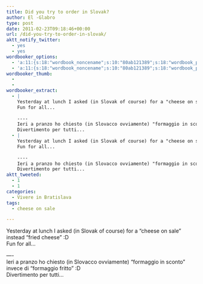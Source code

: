 ```yaml
---
title: Did you try to order in Slovak?
author: El -Glabro
type: post
date: 2011-02-23T09:18:46+00:00
url: /did-you-try-to-order-in-slovak/
aktt_notify_twitter:
  - yes
  - yes
wordbooker_options:
  - 'a:11:{s:18:"wordbook_noncename";s:10:"80ab121389";s:18:"wordbook_page_post";s:4:"-100";s:18:"wordbook_orandpage";s:1:"2";s:23:"wordbook_default_author";s:1:"1";s:23:"wordbook_extract_length";s:3:"300";s:19:"wordbook_actionlink";s:3:"300";s:26:"wordbooker_publish_default";s:2:"on";s:27:"wordbooker_publish_override";s:2:"on";s:18:"wordbook_attribute";s:17:"News@T-hoster.com";s:29:"wordbooker_status_update_text";s:35:": New blog post :  %title% - %link%";s:20:"wordbook_comment_get";s:2:"on";}'
  - 'a:11:{s:18:"wordbook_noncename";s:10:"80ab121389";s:18:"wordbook_page_post";s:4:"-100";s:18:"wordbook_orandpage";s:1:"2";s:23:"wordbook_default_author";s:1:"1";s:23:"wordbook_extract_length";s:3:"300";s:19:"wordbook_actionlink";s:3:"300";s:26:"wordbooker_publish_default";s:2:"on";s:27:"wordbooker_publish_override";s:2:"on";s:18:"wordbook_attribute";s:17:"News@T-hoster.com";s:29:"wordbooker_status_update_text";s:35:": New blog post :  %title% - %link%";s:20:"wordbook_comment_get";s:2:"on";}'
wordbooker_thumb:
  - 
  - 
wordbooker_extract:
  - |
    Yesterday at lunch I asked (in Slovak of course) for a "cheese on sale" instead "fried cheese" :D
    Fun for all...
    
    ----
    Ieri a pranzo ho chiesto (in Slovacco ovviamente) "formaggio in sconto" invece di "formaggio fritto" :D
    Divertimento per tutti...
  - |
    Yesterday at lunch I asked (in Slovak of course) for a "cheese on sale" instead "fried cheese" :D
    Fun for all...
    
    ----
    Ieri a pranzo ho chiesto (in Slovacco ovviamente) "formaggio in sconto" invece di "formaggio fritto" :D
    Divertimento per tutti...
aktt_tweeted:
  - 1
  - 1
categories:
  - Vivere in Bratislava
tags:
  - cheese on sale

---
```

Yesterday at lunch I asked (in Slovak of course) for a &#8220;cheese on sale&#8221; instead &#8220;fried cheese&#8221; :D  
Fun for all&#8230;

&#8212;-  
Ieri a pranzo ho chiesto (in Slovacco ovviamente) &#8220;formaggio in sconto&#8221; invece di &#8220;formaggio fritto&#8221; :D  
Divertimento per tutti&#8230;